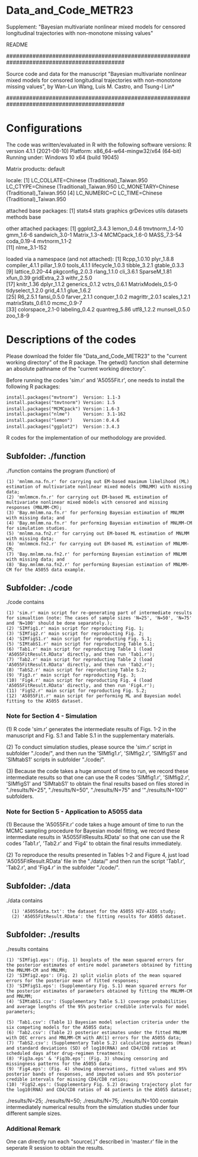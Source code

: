 # Data_and_Code_METR23
Supplement: "Bayesian multivariate nonlinear mixed models for censored longitudinal trajectories with non-monotone missing values"

README

############################################################################################

Source code and data for the manuscript 
"Bayesian multivariate nonlinear mixed models for censored longitudinal trajectories with non-monotone missing values",
by Wan-Lun Wang, Luis M. Castro, and Tsung-I Lin*

############################################################################################

# Configurations
The code was written/evaluated in R with the following software versions:
R version 4.1.1 (2021-08-10)
Platform: x86_64-w64-mingw32/x64 (64-bit)
Running under: Windows 10 x64 (build 19045)

Matrix products: default

locale:
[1] LC_COLLATE=Chinese (Traditional)_Taiwan.950  LC_CTYPE=Chinese (Traditional)_Taiwan.950    LC_MONETARY=Chinese (Traditional)_Taiwan.950
[4] LC_NUMERIC=C                                 LC_TIME=Chinese (Traditional)_Taiwan.950    

attached base packages:
[1] stats4    stats     graphics  grDevices utils     datasets  methods   base     

other attached packages:
 [1] ggplot2_3.4.3   lemon_0.4.6     tmvtnorm_1.4-10 gmm_1.6-6       sandwich_3.0-1  Matrix_1.3-4    MCMCpack_1.6-0  MASS_7.3-54     coda_0.19-4     mvtnorm_1.1-2  
[11] nlme_3.1-152   

loaded via a namespace (and not attached):
 [1] Rcpp_1.0.10        plyr_1.8.8         compiler_4.1.1     pillar_1.9.0       tools_4.1.1        lifecycle_1.0.3    tibble_3.2.1       gtable_0.3.3      
 [9] lattice_0.20-44    pkgconfig_2.0.3    rlang_1.1.0        cli_3.6.1          SparseM_1.81       xfun_0.39          gridExtra_2.3      withr_2.5.0       
[17] knitr_1.36         dplyr_1.1.2        generics_0.1.2     vctrs_0.6.1        MatrixModels_0.5-0 tidyselect_1.2.0   grid_4.1.1         glue_1.6.2        
[25] R6_2.5.1           fansi_0.5.0        farver_2.1.1       conquer_1.0.2      magrittr_2.0.1     scales_1.2.1       matrixStats_0.61.0 mcmc_0.9-7        
[33] colorspace_2.1-0   labeling_0.4.2     quantreg_5.86      utf8_1.2.2         munsell_0.5.0      zoo_1.8-9         

# Descriptions of the codes
Please download the folder file "Data_and_Code_METR23" to the "current working directory" of the R package.
The getwd() function shall determine an absolute pathname of the "current working directory".

Before running the codes 'sim.r' and 'A5055Fit.r', one needs to install the following R packages:

    install.packages("mvtnorm")  Version: 1.1-3
    install.packages("tmvtnorm") Version: 1.5
    install.packages("MCMCpack") Version：1.6-3
    install.packages("nlme")     Version: 3.1-162
    install.packages("lemon")    Version：0.4.6
    install.packages("ggplot2")  Version：3.4.3

R codes for the implementation of our methodology are provided.

## Subfolder: ./function ##
./function
	contains the program (function) of
 
 	(1) 'mnlmm.na.fn.r' for carrying out EM-based maximum likelihood (ML) estimation of multivariate nonlinear mixed models (MNLMM) with missing data;
  	(2) 'mnlmmcm.fn.r' for carrying out EM-based ML estimation of multivariate nonlinear mixed models with censored and missing responses (MNLMM-CM);
   	(3) 'Bay.mnlmm.na.fn.r' for performing Bayesian estimation of MNLMM with missing data; and
    (4) 'Bay.mnlmm.na.fn.r' for performing Bayesian estimation of MNLMM-CM for simulation studies.
    (5) 'mnlmm.na.fn2.r' for carrying out EM-based ML estimation of MNLMM with missing data;
    (6) 'mnlmmcm.fn2.r' for carrying out EM-based ML estimation of MNLMM-CM;
    (7) 'Bay.mnlmm.na.fn2.r' for performing Bayesian estimation of MNLMM with missing data; and
    (8) 'Bay.mnlmm.na.fn2.r' for performing Bayesian estimation of MNLMM-CM for the A5055 data example.

## Subfolder: ./code ##
./code
       contains 
       	
	(1) 'sim.r' main script for re-generating part of intermediate results for simualtion (note: The cases of sample sizes 'N=25', 'N=50', 'N=75' and 'N=100' should be done separately.);
	(2) 'SIMfig1.r' main script for reproducting Fig. 1; 
	(3) 'SIMfig2.r' main script for reproducting Fig. 2;
	(4) 'SIMfigS1.r' main script for reproducting Fig. S.1;
	(5) 'SIMtabS1.r' main script for reproducting Table S.1;
 	(6) 'Tab1.r' main script for reproducting Table 1 (load 'A5055FitResult.RData' directly, and then run 'Tab1.r'); 
	(7) 'Tab2.r' main script for reproducting Table 2 (load 'A5055FitResult.RData' directly, and then run 'Tab2.r');
	(8) 'TabS2.r' main script for reproducting Table S.2;
	(9) 'Fig3.r' main script for reproducting Fig. 3;
	(10) 'Fig4.r' main script for reproducting Fig. 4 (load 'A5055FitResult.RData' directly, and then run 'Fig4.r');
	(11) 'FigS2.r' main script for reproducting Fig. S.2;
	(12) 'A5055Fit.r' main script for performing ML and Bayesian model fitting to the A5055 dataset.

### Note for Section 4 - Simulation

(1) R code 'sim.r' generates the intermediate results of Figs. 1-2 in the manuscript and Fig. S.1 and Table S.1 in the supplementary materials.

(2) To conduct simulation studies, please source the 'sim.r' script in subfolder "./code/", and then run the 'SIMfig1.r', 'SIMfig2.r', 'SIMfigS1' and 'SIMtabS1' scripts in subfolder "./code/".

(3) Because the code takes a huge amount of time to run, we record these intermediate results so that one can use the R codes 'SIMfig1.r', 'SIMfig2.r', 'SIMfigS1' and 'SIMtabS1' to obtain the final results based on files stored in "./results/N=25", "./results/N=50", "./results/N=75" and '"./results/N=100"' subfolders.

### Note for Section 5 - Application to A5055 data

(1) Because the 'A5055Fit.r' code takes a huge amount of time to run the MCMC sampling procedure for Bayesian model fitting, we record these intermediate results in 'A5055FitResults.RData' so that 
    one can use the R codes 'Tab1.r', 'Tab2.r' and 'Fig4' to obtain the final results immediately.

(2) To reproduce the results presented in Tables 1-2 and Figure 4, just load 'A5055FitResult.RData' file in the "./data/" 
    and then run the script 'Tab1.r', 'Tab2.r', and 'Fig4.r' in the subfolder "./code/". 

## Subfolder: ./data ##
./data
      contains
      
      (1) 'A5055data.txt': the dataset for the A5055 HIV-AIDS study;
      (2) 'A5055FitResult.RData': the fitting results for A5055 dataset.

## Subfolder: ./results ##
./results
      contains 
        
	(1) 'SIMfig1.eps': (Fig. 1) boxplots of the mean squared errors for the posterior estimates of entire model parameters obtained by fitting the MNLMM-CM and MNLMM;
	(2) 'SIMfig2.eps': (Fig. 2) split violin plots of the mean squared errors for the posterior mean of fitted responses;
 	(3) 'SIMfigS1.eps': (Supplementary Fig. S.1) mean squared errors for the posterior estimates of parameters obtained by fitting the MNLMM-CM and MNLMM;
  	(4) 'SIMtabS1.csv': (Supplementary Table S.1) coverage probabilities and average lengths of the 95% posterior credible intervals for model parameters;

	(5) 'Tab1.csv': (Table 1) Bayesian model selection criteria under the six competing models for the A5055 data;
 	(6) 'Tab2.csv': (Table 2) posterior estimates under the fitted MNLMM with DEC errors and MNLMM-CM with AR(1) errors for the A5055 data;
  	(7) 'TabS2.csv': (Supplementary Table S.2) calculating averages (Mean) and standard deviations (SD) of log10(RNA) and CD4/CD8 ratios at scheduled days after drug-regimen treatments;
   	(8) 'Fig3a.eps' & 'Fig3b.eps': (Fig. 3) showing censoring and missingness patterns for the A5055 data;
    (9) 'Fig4.eps': (Fig. 4) showing observations, fitted values and 95% posterior bands of responses, and imputed values and 95% posterior credible intervals for missing CD4/CD8 ratios;
    (10) 'FigS2.eps': (Supplementary Fig. S.2) drawing trajectory plot for the log10(RNA) and CD4/CD8 ratios of 44 patients in the A5055 dataset;

./results/N=25; ./results/N=50; ./results/N=75; ./results/N=100
      contain intermediately numerical results from the simulation studies under four different sample sizes.
      
### Additional Remark 
One can directly run each "source(.)" described in 'master.r' file in the seperate R session to obtain the results.

